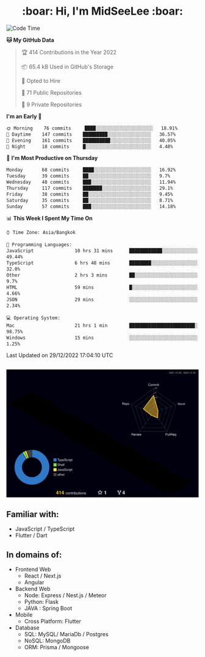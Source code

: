 <h1 align="center"> :boar: Hi, I'm MidSeeLee :boar:</h1>
 
<!--START_SECTION:waka-->
![Code Time](http://img.shields.io/badge/Code%20Time-79%20hrs%2026%20mins-blue)

**🐱 My GitHub Data** 

> 🏆 414 Contributions in the Year 2022
 > 
> 📦 65.4 kB Used in GitHub's Storage 
 > 
> 💼 Opted to Hire
 > 
> 📜 71 Public Repositories 
 > 
> 🔑 9 Private Repositories  
 > 
**I'm an Early 🐤** 

```text
🌞 Morning    76 commits     ████░░░░░░░░░░░░░░░░░░░░░   18.91% 
🌆 Daytime    147 commits    █████████░░░░░░░░░░░░░░░░   36.57% 
🌃 Evening    161 commits    ██████████░░░░░░░░░░░░░░░   40.05% 
🌙 Night      18 commits     █░░░░░░░░░░░░░░░░░░░░░░░░   4.48%

```
📅 **I'm Most Productive on Thursday** 

```text
Monday       68 commits     ████░░░░░░░░░░░░░░░░░░░░░   16.92% 
Tuesday      39 commits     ██░░░░░░░░░░░░░░░░░░░░░░░   9.7% 
Wednesday    48 commits     ███░░░░░░░░░░░░░░░░░░░░░░   11.94% 
Thursday     117 commits    ███████░░░░░░░░░░░░░░░░░░   29.1% 
Friday       38 commits     ██░░░░░░░░░░░░░░░░░░░░░░░   9.45% 
Saturday     35 commits     ██░░░░░░░░░░░░░░░░░░░░░░░   8.71% 
Sunday       57 commits     ███░░░░░░░░░░░░░░░░░░░░░░   14.18%

```


📊 **This Week I Spent My Time On** 

```text
⌚︎ Time Zone: Asia/Bangkok

💬 Programming Languages: 
JavaScript               10 hrs 31 mins      ████████████░░░░░░░░░░░░░   49.44% 
TypeScript               6 hrs 48 mins       ████████░░░░░░░░░░░░░░░░░   32.0% 
Other                    2 hrs 3 mins        ██░░░░░░░░░░░░░░░░░░░░░░░   9.7% 
HTML                     59 mins             █░░░░░░░░░░░░░░░░░░░░░░░░   4.66% 
JSON                     29 mins             ░░░░░░░░░░░░░░░░░░░░░░░░░   2.34%

💻 Operating System: 
Mac                      21 hrs 1 min        ████████████████████████░   98.75% 
Windows                  15 mins             ░░░░░░░░░░░░░░░░░░░░░░░░░   1.25%

```


 Last Updated on 29/12/2022 17:04:10 UTC
<!--END_SECTION:waka-->

##

![](./profile-3d-contrib/profile-night-rainbow.svg)

## Familiar with:
- JavaScript / TypeScript
- Flutter / Dart

## In domains of:
- Frontend Web
  - React / Next.js
  - Angular
- Backend Web
  - Node: Express / Nest.js / Meteor
  - Python: Flask
  - JAVA : Spring Boot
- Mobile
  - Cross Platform: Flutter
- Database
  - SQL: MySQL/ MariaDb / Postgres
  - NoSQL: MongoDB
  - ORM: Prisma / Mongoose
